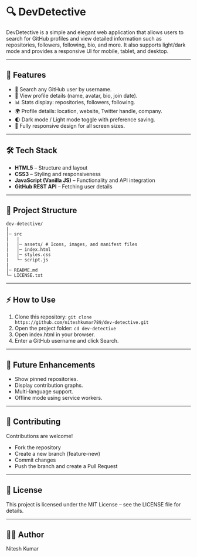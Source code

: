 # 🔍 DevDetective

DevDetective is a simple and elegant web application that allows users to search for GitHub profiles and view detailed information such as repositories, followers, following, bio, and more. It also supports light/dark mode and provides a responsive UI for mobile, tablet, and desktop.

---

## 🚀 Features
- 🔎 Search any GitHub user by username.
- 👤 View profile details (name, avatar, bio, join date).
- 📊 Stats display: repositories, followers, following.
- 🌍 Profile details: location, website, Twitter handle, company.
- 🌓 Dark mode / Light mode toggle with preference saving.
- 📱 Fully responsive design for all screen sizes.

---

## 🛠️ Tech Stack
- **HTML5** – Structure and layout
- **CSS3** – Styling and responsiveness
- **JavaScript (Vanilla JS)** – Functionality and API integration
- **GitHub REST API** – Fetching user details

---

## 📂 Project Structure

    dev-detective/
    |
    │─ src  
    |   |
    |   │─ assets/ # Icons, images, and manifest files
    |   │─ index.html
    |   │─ styles.css
    |   └─ script.js
    |
    │─ README.md
    └─ LICENSE.txt

---

## ⚡ How to Use
1. Clone this repository: `git clone https://github.com/niteshkumar789/dev-detective.git`
2. Open the project folder: `cd dev-detective`
3. Open index.html in your browser.
4. Enter a GitHub username and click Search.

---

## 📌 Future Enhancements

- Show pinned repositories.
- Display contribution graphs.
- Multi-language support.
- Offline mode using service workers.

---

## 🤝 Contributing

Contributions are welcome!

- Fork the repository
- Create a new branch (feature-new)
- Commit changes
- Push the branch and create a Pull Request

---

## 📜 License

This project is licensed under the MIT License – see the LICENSE file for details.

---

## 👨‍💻 Author

Nitesh Kumar